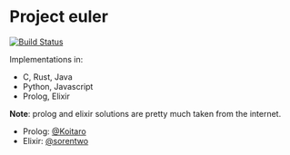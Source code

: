 # Project euler
[![Build Status](https://travis-ci.com/stradivari96/project-euler.svg?branch=master)](https://travis-ci.com/stradivari96/project-euler)

Implementations in:
* C, Rust, Java
* Python, Javascript
* Prolog, Elixir

**Note**: prolog and elixir solutions are pretty much taken from the internet.

* Prolog: [@Koitaro](https://gist.github.com/Koitaro/822005/5b09b829fb6ac361b213b4e84bc7b6476a9f5faa)
* Elixir: [@sorentwo](https://github.com/sorentwo/euler)
